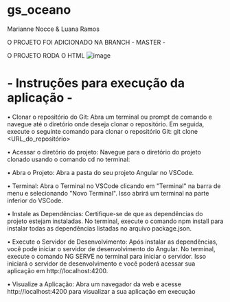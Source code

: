 # gs_oceano
Marianne Nocce &amp; Luana Ramos

O PROJETO FOI ADICIONADO NA BRANCH - MASTER - 

O PROJETO RODA O HTML
![image](https://github.com/manocce/gs_oceano/assets/73118585/35e8fa7a-6762-44c9-9ccf-96521a16dbcf)


# - Instruções para execução da aplicação -

•  Clonar o repositório do Git: Abra um terminal ou prompt de comando e navegue até o diretório onde deseja clonar o repositório. Em seguida, execute o seguinte comando para clonar o repositório Git: git clone <URL_do_repositório>

• Acessar o diretório do projeto: Navegue para o diretório do projeto clonado usando o comando cd no terminal:

•  Abra o Projeto: Abra a pasta do seu projeto Angular no VSCode.

•  Terminal: Abra o Terminal no VSCode clicando em "Terminal" na barra de menu e selecionando "Novo Terminal". Isso abrirá um terminal na parte inferior do VSCode.

•  Instale as Dependências: Certifique-se de que as dependências do projeto estejam instaladas. No terminal, execute o comando npm install para instalar todas as dependências listadas no arquivo package.json.

•  Execute o Servidor de Desenvolvimento: Após instalar as dependências, você pode iniciar o servidor de desenvolvimento do Angular. No terminal, execute o comando NG SERVE no terminal para iniciar o servidor. Isso iniciará o servidor de desenvolvimento e você poderá acessar sua aplicação em http://localhost:4200.

•  Visualize a Aplicação: Abra um navegador da web e acesse http://localhost:4200 para visualizar a sua aplicação em execução
